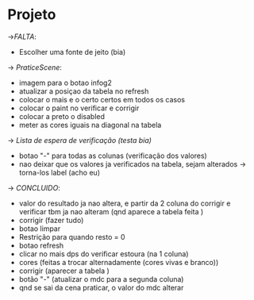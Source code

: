 # Projeto
->*FALTA*:
   * Escolher uma fonte de jeito (bia) 

 -> *PraticeScene*:
 * imagem para o botao infog2 
 * atualizar a posiçao da tabela no refresh
 * colocar o mais e o certo certos em todos os casos 
 * colocar o paint no verificar e corrigir  
 * colocar a preto o disabled
 * meter as cores iguais na diagonal na tabela 

 -> *Lista de espera de verificação (testa bia)*
  * botao "-" para todas as colunas (verificação dos valores)
  * nao deixar que os valores ja verificados na tabela, sejam alterados -> torna-los label  (acho eu) 

-> *CONCLUIDO*:
   * valor do resultado ja nao altera, e partir da 2 coluna do corrigir e verificar tbm ja nao alteram (qnd aparece a tabela feita ) 
   * corrigir (fazer tudo)
   * botao limpar 
   * Restrição para quando resto = 0 
   * botao refresh
   * clicar no mais dps do verificar estoura (na 1 coluna)
   * cores (feitas a trocar alternadamente (cores vivas e branco))
   * corrigir (aparecer a tabela ) 
   * botão "-" (atualizar o mdc para a segunda coluna)
   * qnd se sai da cena praticar, o valor do mdc alterar
